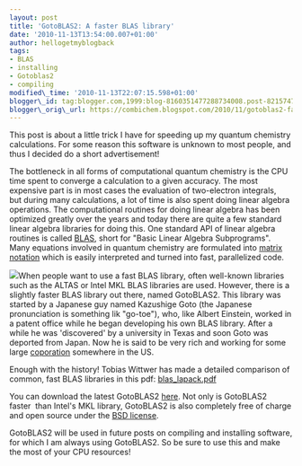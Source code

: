 ```yaml
---
layout: post
title: 'GotoBLAS2: A faster BLAS library'
date: '2010-11-13T13:54:00.007+01:00'
author: hellogetmyblogback
tags:
- BLAS
- installing
- Gotoblas2
- compiling
modified\_time: '2010-11-13T22:07:15.598+01:00'
blogger\_id: tag:blogger.com,1999:blog-8160351477288734008.post-8215747758042337184
blogger\_orig\_url: https://combichem.blogspot.com/2010/11/gotoblas2-faster-blas-library.html
---
```


This post is about a little trick I have for speeding up my quantum chemistry calculations. For some reason this software is unknown to most people, and thus I decided do a short advertisement!

The bottleneck in all forms of computational quantum chemistry is the CPU time spent to converge a calculation to a given accuracy. The most expensive part is in most cases the evaluation of two-electron integrals,  but during many calculations, a lot of time is also spent doing linear algebra operations. The computational routines for doing linear algebra has been optimized greatly over the years and today there are quite a few standard linear algebra libraries for doing this. One standard API of linear algebra routines is called [BLAS](http://en.wikipedia.org/wiki/Basic_Linear_Algebra_Subprograms), short for "Basic Linear Algebra Subprograms". Many equations involved in quantum chemistry are formulated into [matrix notation](http://www.cobalt.chem.ucalgary.ca/ziegler/educmat/chm386/rudiment/quanmath/matrix.htm) which is easily interpreted and turned into fast, parallelized code.

[![](http://www.enotes.com/w/images/thumb/e/eb/Matrix_multiplication_diagram_2.svg/313px-Matrix_multiplication_diagram_2.svg.png)](http://www.enotes.com/w/images/thumb/e/eb/Matrix_multiplication_diagram_2.svg/313px-Matrix_multiplication_diagram_2.svg.png)When people want to use a fast BLAS library, often well-known libraries such as the ALTAS or Intel MKL BLAS libraries are used. However, there is a slightly faster BLAS library out there, named GotoBLAS2. This library was started by a Japanese guy named Kazushige Goto (the Japanese pronunciation is something lik "go-toe"), who, like Albert Einstein, worked in a patent office while he began developing his own BLAS library. After a while he was 'discovered' by a university in Texas and soon Goto was deported from Japan. Now he is said to be very rich and working for some large [coporation](http://en.wikipedia.org/wiki/Corporation_%28rpg%29) somewhere in the US.

Enough with the history! Tobias Wittwer has made a detailed comparison of common, fast BLAS libraries in this pdf: [blas\_lapack.pdf](http://www.google.com/url?sa=t&source=web&cd=5&sqi=2&ved=0CDQQFjAE&url=http%3A%2F%2Fwww.tudelft.nl%2Flive%2FServeBinary%3Fid%3D608b3015-5195-438a-90fc-c30c2252a066%26binary%3D%2Fdoc%2Fblas_lapack.pdf&rct=j&q=gotoblas%20mkl%20atlas%20comparison&ei=0YLeTKidJIabOuDQkJ0P&usg=AFQjCNFX2E0OBb7CNcDJJ2zmcA6Mm15-6Q&cad=rja)



You can download the latest GotoBLAS2 [here](http://www.tacc.utexas.edu/tacc-projects/gotoblas2/). Not only is GotoBLAS2 faster  than Intel's MKL library, GotoBLAS2 is also completely free of charge and open source under the [BSD license](http://en.wikipedia.org/wiki/BSD_licenses).

GotoBLAS2 will be used in future posts on compiling and installing software, for which I am always using GotoBLAS2. So be sure to use this and make the most of your CPU resources!